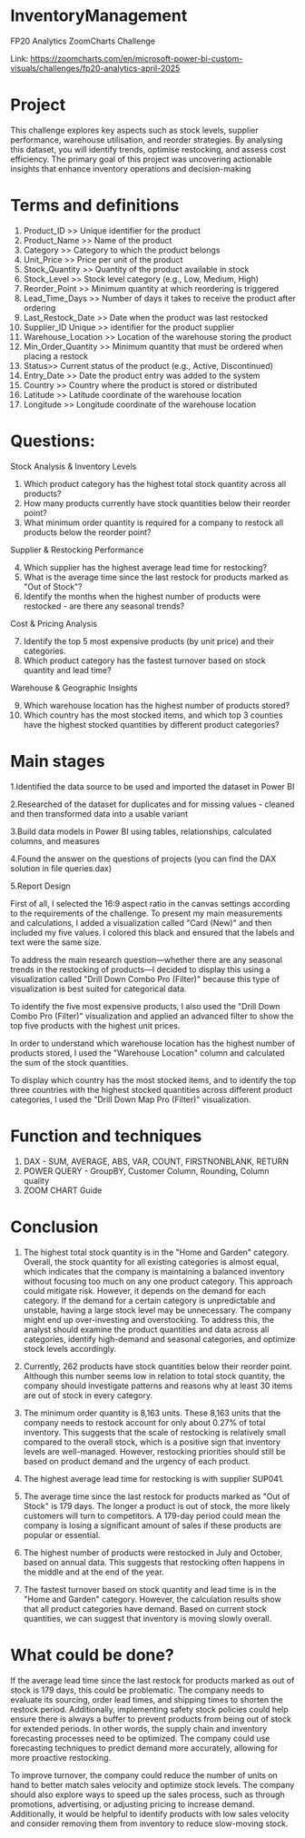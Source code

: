 # InventoryManagement
FP20 Analytics ZoomCharts Challenge

Link: https://zoomcharts.com/en/microsoft-power-bi-custom-visuals/challenges/fp20-analytics-april-2025

# Project

This challenge explores key aspects such as stock levels, supplier performance, warehouse utilisation, and reorder strategies. By analysing this dataset, you will identify trends, optimise restocking, and assess cost efficiency. The primary goal of this project was uncovering actionable insights that enhance inventory operations and decision-making



# Terms and definitions 

1) Product_ID	>> Unique identifier for the product
2) Product_Name >>	Name of the product
3) Category >>	Category to which the product belongs
4) Unit_Price >>	Price per unit of the product
5) Stock_Quantity >>	Quantity of the product available in stock
6) Stock_Level	>> Stock level category (e.g., Low, Medium, High)
7) Reorder_Point	>> Minimum quantity at which reordering is triggered
8) Lead_Time_Days >>	Number of days it takes to receive the product after ordering
9) Last_Restock_Date	>> Date when the product was last restocked
10) Supplier_ID	Unique >> identifier for the product supplier
11) Warehouse_Location >>	Location of the warehouse storing the product
12) Min_Order_Quantity >>	Minimum quantity that must be ordered when placing a restock
13) Status>>	Current status of the product (e.g., Active, Discontinued)
14) Entry_Date >>	Date the product entry was added to the system
15) Country >>	Country where the product is stored or distributed
16) Latitude >>	Latitude coordinate of the warehouse location
17) Longitude >>	Longitude coordinate of the warehouse location





# Questions: 

Stock Analysis & Inventory Levels
1. Which product category has the highest total stock quantity across all products?
2. How many products currently have stock quantities below their reorder point?
3. What minimum order quantity is required for a company to restock all products below the reorder point?


Supplier & Restocking Performance

4. Which supplier has the highest average lead time for restocking?
5. What is the average time since the last restock for products marked as "Out of Stock"?
6. Identify the months when the highest number of products were restocked - are there any seasonal trends?


Cost & Pricing Analysis

7. Identify the top 5 most expensive products (by unit price) and their categories.
8. Which product category has the fastest turnover based on stock quantity and lead time?



Warehouse & Geographic Insights

9. Which warehouse location has the highest number of products stored?
10. Which country has the most stocked items, and which top 3 counties have the highest stocked quantities by different product categories?


# Main stages 
1.Identified the data source to be used and imported the dataset in Power BI

2.Researched of the dataset for duplicates and for missing values - cleaned and then transformed data into a usable variant

3.Build data models in Power BI using tables, relationships, calculated columns, and measures

4.Found the answer on the questions of projects (you can find the DAX solution in file queries.dax)

5.Report Design

First of all, I selected the 16:9 aspect ratio in the canvas settings according to the requirements of the challenge. To present my main measurements and calculations, I added a visualization called "Card (New)" and then included my five values. I colored this black and ensured that the labels and text were the same size.

To address the main research question—whether there are any seasonal trends in the restocking of products—I decided to display this using a visualization called "Drill Down Combo Pro (Filter)" because this type of visualization is best suited for categorical data.

To identify the five most expensive products, I also used the "Drill Down Combo Pro (Filter)" visualization and applied an advanced filter to show the top five products with the highest unit prices.

In order to understand which warehouse location has the highest number of products stored, I used the "Warehouse Location" column and calculated the sum of the stock quantities.

To display which country has the most stocked items, and to identify the top three countries with the highest stocked quantities across different product categories, I used the "Drill Down Map Pro (Filter)" visualization.

# Function and techniques
1. DAX - SUM, AVERAGE, ABS, VAR, COUNT, FIRSTNONBLANK, RETURN
2. POWER QUERY - GroupBY, Customer Column, Rounding, Column quality
3. ZOOM CHART Guide
   

# Conclusion 
1. The highest total stock quantity is in the "Home and Garden" category. Overall, the stock quantity for all existing categories is almost equal, which indicates that the company is maintaining a balanced inventory without focusing too much on any one product category. This approach could mitigate risk. However, it depends on the demand for each category. If the demand for a certain category is unpredictable and unstable, having a large stock level may be unnecessary. The company might end up over-investing and overstocking. To address this, the analyst should examine the product quantities and data across all categories, identify high-demand and seasonal categories, and optimize stock levels accordingly.

2. Currently, 262 products have stock quantities below their reorder point. Although this number seems low in relation to total stock quantity, the company should investigate patterns and reasons why at least 30 items are out of stock in every category.

3. The minimum order quantity is 8,163 units. These 8,163 units that the company needs to restock account for only about 0.27% of total inventory. This suggests that the scale of restocking is relatively small compared to the overall stock, which is a positive sign that inventory levels are well-managed. However, restocking priorities should still be based on product demand and the urgency of each product.

4. The highest average lead time for restocking is with supplier SUP041.

5. The average time since the last restock for products marked as "Out of Stock" is 179 days. The longer a product is out of stock, the more likely customers will turn to competitors. A 179-day period could mean the company is losing a significant amount of sales if these products are popular or essential.

6. The highest number of products were restocked in July and October, based on annual data. This suggests that restocking often happens in the middle and at the end of the year.

8. The fastest turnover based on stock quantity and lead time is in the "Home and Garden" category. However, the calculation results show that all product categories have demand. Based on current stock quantities, we can suggest that inventory is moving slowly overall.





# What could be done? 
If the average lead time since the last restock for products marked as out of stock is 179 days, this could be problematic. The company needs to evaluate its sourcing, order lead times, and shipping times to shorten the restock period. Additionally, implementing safety stock policies could help ensure there is always a buffer to prevent products from being out of stock for extended periods. In other words, the supply chain and inventory forecasting processes need to be optimized. The company could use forecasting techniques to predict demand more accurately, allowing for more proactive restocking.

To improve turnover, the company could reduce the number of units on hand to better match sales velocity and optimize stock levels. The company should also explore ways to speed up the sales process, such as through promotions, advertising, or adjusting pricing to increase demand. Additionally, it would be helpful to identify products with low sales velocity and consider removing them from inventory to reduce slow-moving stock.



